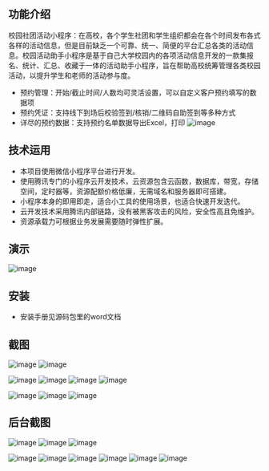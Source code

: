## 功能介绍 
    
校园社团活动小程序：在高校，各个学生社团和学生组织都会在各个时间发布各式各样的活动信息，但是目前缺乏一个可靠、统一、简便的平台汇总各类的活动信息。校园活动助手小程序是基于自己大学校园内的各项活动信息开发的一款集报名、统计、汇总、收藏于一体的活动助手小程序，旨在帮助高校统筹管理各类校园活动，以提升学生和老师的活动参与度。

- 预约管理：开始/截止时间/人数均可灵活设置，可以自定义客户预约填写的数据项
- 预约凭证：支持线下到场后校验签到/核销/二维码自助签到等多种方式
- 详尽的预约数据：支持预约名单数据导出Excel，打印
![image](https://user-images.githubusercontent.com/114031343/191385812-b5c27bb8-0046-4103-b1bb-4ab6577ccf2e.png)

 

## 技术运用
- 本项目使用微信小程序平台进行开发。
- 使用腾讯专门的小程序云开发技术，云资源包含云函数，数据库，带宽，存储空间，定时器等，资源配额价格低廉，无需域名和服务器即可搭建。
- 小程序本身的即用即走，适合小工具的使用场景，也适合快速开发迭代。
- 云开发技术采用腾讯内部链路，没有被黑客攻击的风险，安全性高且免维护。
- 资源承载力可根据业务发展需要随时弹性扩展。  


 



## 演示

 ![image](https://user-images.githubusercontent.com/114031343/191385817-a490d47d-a2ed-41da-8cb5-caf28dd130a9.png)


 

## 安装

- 安装手册见源码包里的word文档




## 截图
![image](https://user-images.githubusercontent.com/114031343/191385829-ae830f75-c578-433c-9c49-0f03029f2ab3.png)
![image](https://user-images.githubusercontent.com/114031343/191385835-dfb5ac65-fe4c-4062-9c42-7a68360e1df4.png)

 ![image](https://user-images.githubusercontent.com/114031343/191385850-9d45d7bc-c3ff-41d5-806e-62bf5866ec72.png)
![image](https://user-images.githubusercontent.com/114031343/191385854-f7fcc720-27b8-4995-b3c0-3cb97290a722.png)
![image](https://user-images.githubusercontent.com/114031343/191385864-dda2e791-9d4d-4fbb-b635-f2cb660255e9.png)
![image](https://user-images.githubusercontent.com/114031343/191385870-00876748-ae48-431a-afaf-3a85af56bbab.png)

![image](https://user-images.githubusercontent.com/114031343/191385874-32e935d5-a142-45a4-beee-66bc86617d0f.png)
![image](https://user-images.githubusercontent.com/114031343/191385884-9e64f23c-277a-4686-8a51-b52a88a04210.png)
![image](https://user-images.githubusercontent.com/114031343/191385898-9376c546-5f54-4ca7-a2b2-cb7afc090bce.png)


## 后台截图
 ![image](https://user-images.githubusercontent.com/114031343/191385905-8d9d4f65-aa9d-4c8f-b5dd-68d1d8289e1e.png)
 ![image](https://user-images.githubusercontent.com/114031343/191385914-0f569ded-6b51-4251-97e2-15db27b7fc53.png)
 ![image](https://user-images.githubusercontent.com/114031343/191385924-5f548465-9048-472a-a1fe-ae5dd24783cb.png)

![image](https://user-images.githubusercontent.com/114031343/191385931-a3645a4c-5920-4424-9254-92b13fc69f73.png)
![image](https://user-images.githubusercontent.com/114031343/191385936-64cd91f6-1812-4c55-8ac6-40179ef424d3.png)
![image](https://user-images.githubusercontent.com/114031343/191385940-e67dd0cc-7079-4669-950a-0df44c6cddce.png)
![image](https://user-images.githubusercontent.com/114031343/191385950-0ac67bda-9ec0-4141-b16e-0ff6ac456fd7.png)
![image](https://user-images.githubusercontent.com/114031343/191385953-066502eb-b6cd-4871-9e07-8e2534711e68.png)
![image](https://user-images.githubusercontent.com/114031343/191385961-a2ffab7f-4034-4b55-b323-51fce5eeaada.png)





